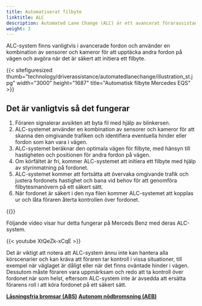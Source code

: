 ```yaml
---
title: Automatiserat filbyte
linktitle: ALC
description: Automated Lane Change (ALC) är ett avancerat förarassistanssystem (ADAS) utformat för att låta ett fordon byta fil på egen hand, utan att föraren behöver styra fordonet eller ta manuell kontroll.
weight: 3
---
```

<!-- markdownlint-disable MD033 -->

ALC-system finns vanligtvis i avancerade fordon och använder en kombination av sensorer och kameror för att upptäcka andra fordon på vägen och avgöra när det är säkert att initiera ett filbyte.

{{< sitefiguresized thumb="technology/driverassistance/automatedlanechange/illustration_st.jpg" width="3000" height="1687" title="Automatisk filbyte Mercedes EQS" >}}

## Det är vanligtvis så det fungerar

1. Föraren signalerar avsikten att byta fil med hjälp av blinkersen.
2. ALC-systemet använder en kombination av sensorer och kameror för att skanna den omgivande trafiken och identifiera eventuella hinder eller fordon som kan vara i vägen.
3. ALC-systemet beräknar den optimala vägen för filbyte, med hänsyn till hastigheten och positionen för andra fordon på vägen.
4. Om körfältet är fri, kommer ALC-systemet att initiera ett filbyte med hjälp av styrinmatning på fordonet.
5. ALC-systemet kommer att fortsätta att övervaka omgivande trafik och justera fordonets hastighet och bana vid behov för att genomföra filbytesmanövern på ett säkert sätt.
6. När fordonet är säkert i den nya filen kommer ALC-systemet att kopplas ur och låta föraren återta kontrollen över fordonet.

{{<evkxdisplayaddarticle />}}

Följande video visar hur detta fungerar på Merceds Benz med deras ALC-system.

{{< youtube XtQeZk-xCqE >}}

Det är viktigt att notera att ALC-system ännu inte kan hantera alla körscenarier och kan kräva att föraren tar kontroll i vissa situationer, till exempel när väglaget är dåligt eller när det finns oväntade hinder i vägen. Dessutom måste föraren vara uppmärksam och redo att ta kontroll över fordonet när som helst, eftersom ALC-system inte är avsedda att ersätta förarens roll i att köra fordonet på ett säkert sätt.

<div class="mt-3 mb-3">
    <a href="../antilockbrakingsystem/" class="text-decoration-none text-black"><strong><i class="bi-arrow-left"></i> Låsningsfria bromsar (ABS)</strong></a>
    <a href="../automaticemergencybraking/" class="text-decoration-none text-black float-end"><strong>Autonom nödbromsning (AEB) <i class="bi-arrow-right"></i></strong></a>
</div>